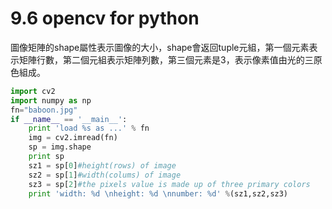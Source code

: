# 9.6 opencv for python

圖像矩陣的shape屬性表示圖像的大小，shape會返回tuple元組，第一個元素表示矩陣行數，第二個元組表示矩陣列數，第三個元素是3，表示像素值由光的三原色組成。

```python
import cv2
import numpy as np
fn="baboon.jpg"
if __name__ == '__main__':
    print 'load %s as ...' % fn
    img = cv2.imread(fn)
    sp = img.shape
    print sp
    sz1 = sp[0]#height(rows) of image
    sz2 = sp[1]#width(colums) of image
    sz3 = sp[2]#the pixels value is made up of three primary colors
    print 'width: %d \nheight: %d \nnumber: %d' %(sz1,sz2,sz3)
```

